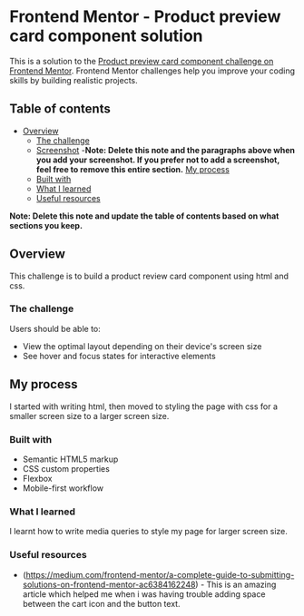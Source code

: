 # Frontend Mentor - Product preview card component solution

This is a solution to the [Product preview card component challenge on Frontend Mentor](https://www.frontendmentor.io/challenges/product-preview-card-component-GO7UmttRfa). Frontend Mentor challenges help you improve your coding skills by building realistic projects. 

## Table of contents

- [Overview](#overview)
  - [The challenge](#the-challenge)
  - [Screenshot](#screenshot)
-**Note: Delete this note and the paragraphs above when you add your screenshot. If you prefer not to add a screenshot, feel free to remove this entire section.** [My process](#my-process)
  - [Built with](#built-with)
  - [What I learned](#what-i-learned)
  - [Useful resources](#useful-resources)


**Note: Delete this note and update the table of contents based on what sections you keep.**

## Overview
This challenge is to build a product review card component using html and css.

### The challenge

Users should be able to:

- View the optimal layout depending on their device's screen size
- See hover and focus states for interactive elements

## My process
I started with writing html, then moved to styling the page with css for a smaller screen size to a larger screen size.

### Built with

- Semantic HTML5 markup
- CSS custom properties
- Flexbox
- Mobile-first workflow

### What I learned

I learnt how to write media queries to style my page for larger screen size.

### Useful resources

- (https://medium.com/frontend-mentor/a-complete-guide-to-submitting-solutions-on-frontend-mentor-ac6384162248) - This is an amazing article which helped me when i was having trouble adding space between the cart icon and the button text.
